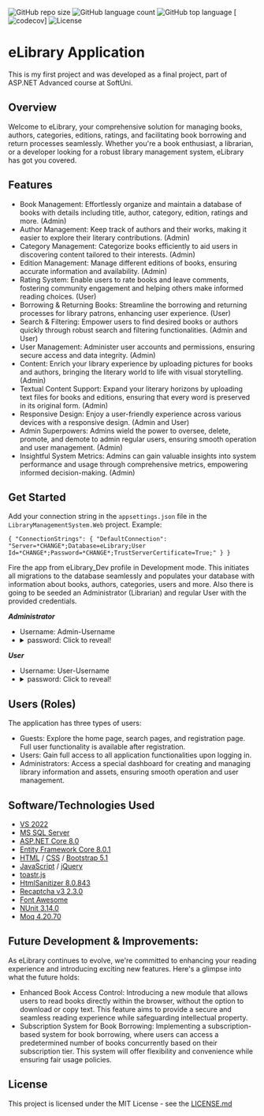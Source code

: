 
![GitHub repo size](https://img.shields.io/github/repo-size/bstoyanov-bg/eLibraryWebProject) 
![GitHub language count](https://img.shields.io/github/languages/count/bstoyanov-bg/eLibraryWebProject) 
![GitHub top language](https://img.shields.io/github/languages/top/bstoyanov-bg/eLibraryWebProject) 
[![codecov](https://codecov.io/gh/your-username/bstoyanov-bg/eLibraryWebProject/master/graph/badge.svg)]
![License](https://img.shields.io/badge/license-MIT-green)

# eLibrary Application
This is my first project and was developed as a final project, part of ASP.NET Advanced course at SoftUni.

## Overview
Welcome to eLibrary, your comprehensive solution for managing books, authors, categories, editions, ratings, and facilitating book borrowing and return processes seamlessly. Whether you're a book enthusiast, a librarian, or a developer looking for a robust library management system, eLibrary has got you covered.

## Features
- Book Management: Effortlessly organize and maintain a database of books with details including title, author, category, edition, ratings and more. (Admin)
- Author Management: Keep track of authors and their works, making it easier to explore their literary contributions. (Admin)
- Category Management: Categorize books efficiently to aid users in discovering content tailored to their interests. (Admin)
- Edition Management: Manage different editions of books, ensuring accurate information and availability. (Admin)
- Rating System: Enable users to rate books and leave comments, fostering community engagement and helping others make informed reading choices. (User)
- Borrowing & Returning Books: Streamline the borrowing and returning processes for library patrons, enhancing user experience. (User)
- Search & Filtering: Empower users to find desired books or authors quickly through robust search and filtering functionalities. (Admin and User)
- User Management: Administer user accounts and permissions, ensuring secure access and data integrity. (Admin)
- Content: Enrich your library experience by uploading pictures for books and authors, bringing the literary world to life with visual storytelling. (Admin)
- Textual Content Support: Expand your literary horizons by uploading text files for books and editions, ensuring that every word is preserved in its original form. (Admin)
- Responsive Design: Enjoy a user-friendly experience across various devices with a responsive design. (Admin and User)
- Admin Superpowers: Admins wield the power to oversee, delete, promote, and demote to admin regular users, ensuring smooth operation and user management. (Admin)
- Insightful System Metrics: Admins can gain valuable insights into system performance and usage through comprehensive metrics, empowering informed decision-making. (Admin)

## Get Started 

Add your connection string in the `appsettings.json` file in the `LibraryManagementSystem.Web` project. Example:

`{
  "ConnectionStrings": {
    "DefaultConnection": "Server=*CHANGE*;Database=eLibrary;User Id=*CHANGE*;Password=*CHANGE*;TrustServerCertificate=True;"
  }
}`

Fire the app from eLibrary_Dev profile in Development mode. This initiates all migrations to the database seamlessly and populates your database with information about books, authors, categories, users and more. Also there is going to be seeded an Administrator (Librarian) and regular User with the provided credentials.

***Administrator***
- Username: Admin-Username
- <details><summary>password: Click to reveal!</summary>pass.123</details>

***User***
- Username: User-Username
- <details><summary>password: Click to reveal!</summary>pass.123</details>

## Users (Roles) ##

The application has three types of users:

- Guests: Explore the home page, search pages, and registration page. Full user functionality is available after registration.
- Users: Gain full access to all application functionalities upon logging in.
- Administrators: Access a special dashboard for creating and managing library information and assets, ensuring smooth operation and user management.

## Software/Technologies Used

- [VS 2022](https://visualstudio.microsoft.com/vs/)
- [MS SQL Server](https://www.microsoft.com/en-us/sql-server/sql-server-downloads)
- [ASP.NET Core 8.0](https://learn.microsoft.com/en-us/aspnet/core/introduction-to-aspnet-core?view=aspnetcore-8.0)
- [Entity Framework Core 8.0.1](https://www.nuget.org/packages/Microsoft.EntityFrameworkCore/8.0.1)
- [HTML](https://developer.mozilla.org/en-US/docs/Web/HTML) / [CSS](https://developer.mozilla.org/en-US/docs/Web/CSS) / [Bootstrap 5.1](https://getbootstrap.com/docs/5.1/getting-started/introduction/)
- [JavaScript](https://www.javascript.com/) / [jQuery](https://jquery.com/)
- [toastr.js](https://github.com/CodeSeven/toastr)
- [HtmlSanitizer 8.0.843](https://github.com/mganss/HtmlSanitizer)
- [Recaptcha v3 2.3.0](https://developers.google.com/recaptcha/docs/v3)
- [Font Awesome](https://fontawesome.com/)
- [NUnit 3.14.0](https://github.com/nunit/nunit)
- [Moq 4.20.70](https://github.com/moq)

## Future Development & Improvements:

As eLibrary continues to evolve, we're committed to enhancing your reading experience and introducing exciting new features. Here's a glimpse into what the future holds:

- Enhanced Book Access Control: Introducing a new module that allows users to read books directly within the browser, without the option to download or copy text. This feature aims to provide a secure and seamless reading experience while safeguarding intellectual property.
- Subscription System for Book Borrowing: Implementing a subscription-based system for book borrowing, where users can access a predetermined number of books concurrently based on their subscription tier. This system will offer flexibility and convenience while ensuring fair usage policies.

## License 

This project is licensed under the MIT License - see the [LICENSE.md](LICENSE)
